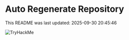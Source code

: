 # Auto Regenerate Repository

This README was last updated: 2025-09-30 20:45:46

 ![TryHackMe](https://tryhackme.com/badge/533634)